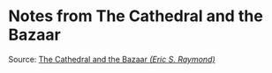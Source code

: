 # Notes from The Cathedral and the Bazaar
Source: [The Cathedral and the Bazaar _(Eric S. Raymond)_](http://www.catb.org/~esr/writings/cathedral-bazaar/cathedral-bazaar/index.html)
